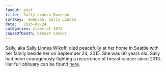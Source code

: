 ```yaml
---
layout: post
title:  Sally Linnea Swenson
sortKey:  Swenson, Sally Linnea
date:   2015-09-24
categories: class-of-1973
causeOfDeath: breast cancer
---
```

Sally, aka Sally Linnea Wikoff, died peacefully at her home in Seattle with her family beside her on September 24, 2015.  She was 60 years old.  Sally had been courageously fighting a recurrence of breast cancer since 2013.  Her full obituary can be found [here](http://tinyurl.com/olvf536).
